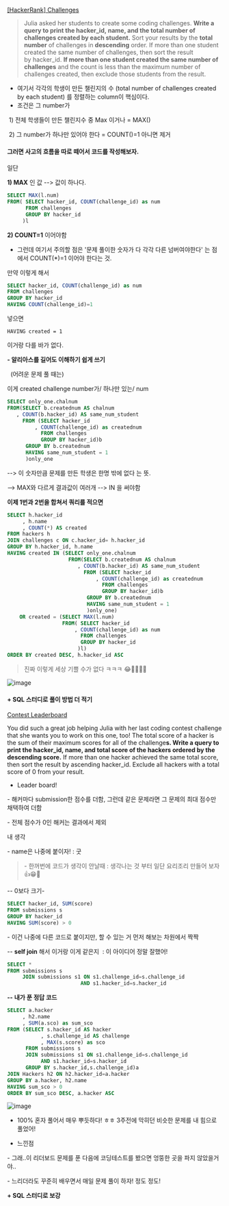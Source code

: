 [\[HackerRank\] Challenges](https://www.hackerrank.com/challenges/challenges/problem?isFullScreen=true)

> Julia asked her students to create some coding challenges. **Write a query to print the hacker\_id, name, and the total number of challenges created by each student.** Sort your results by the **total number** of challenges in **descending** order. If more than one student created the same number of challenges, then sort the result by hacker\_id. **If more than one student created the same number of challenges** and the count is less than the maximum number of challenges created, then exclude those students from the result.

- 여기서 각각의 학생이 만든 챌린지의 수 (total number of challenges created by each student) 를 정렬하는 column이 핵심이다. 
- 조건은 그 number가

 1) 전체 학생들이 만든 챌린지수 중 Max 이거나 = MAX() 

 2) 그 number가 하나만 있어야 한다 = COUNT()=1 아니면 제거 


#### 그러면 사고의 흐름을 따로 떼어서 코드를 작성해보자. 

일단

**1) MAX** 인 값 --> 값이 하나다. 

```sql
SELECT MAX(l.num)
FROM( SELECT hacker_id, COUNT(challenge_id) as num
      FROM challenges
      GROUP BY hacker_id   
     )l
```

**2) COUNT=1** 이어야함

- 그런데 여기서 주의할 점은 '문제 풀이한 숫자가 다 각각 다른 넘버여야한다' 는 점에서 COUNT(\*)=1 이어야 한다는 것. 

만약 이렇게 해서 

```sql
SELECT hacker_id, COUNT(challenge_id) as num
FROM challenges
GROUP BY hacker_id
HAVING COUNT(challenge_id)=1
```

넣으면 

```
HAVING created = 1
```

이거랑 다를 바가 없다.

**\- 알리아스를 길어도 이해하기 쉽게 쓰기** 

  (어려운 문제 풀 때는)

이게 created challenge number가/ 하나만 있는/ num

```sql
SELECT only_one.chalnum 
FROM(SELECT b.creatednum AS chalnum
   , COUNT(b.hacker_id) AS same_num_student
     FROM (SELECT hacker_id
         , COUNT(challenge_id) as creatednum
           FROM challenges
           GROUP BY hacker_id)b
      GROUP BY b.creatednum
      HAVING same_num_student = 1
      )only_one
```

\--> 이 숫자만큼 문제를 만든 학생은 한명 밖에 없다 는 뜻. 

\--> MAX와 다르게 결과값이 여러개 --> IN 을 써야함

**이제 1번과 2번을 합쳐서 쿼리를 적으면** 

```sql
SELECT h.hacker_id
     , h.name
     , COUNT(*) AS created 
FROM hackers h
JOIN challenges c ON c.hacker_id= h.hacker_id
GROUP BY h.hacker_id, h.name
HAVING created IN (SELECT only_one.chalnum 
                    FROM(SELECT b.creatednum AS chalnum
                       , COUNT(b.hacker_id) AS same_num_student
                         FROM (SELECT hacker_id
                             , COUNT(challenge_id) as creatednum
                               FROM challenges
                               GROUP BY hacker_id)b
                          GROUP BY b.creatednum
                          HAVING same_num_student = 1
                          )only_one)
    OR created = (SELECT MAX(l.num)
                  FROM( SELECT hacker_id
                      , COUNT(challenge_id) as num
                        FROM challenges
                        GROUP BY hacker_id   
                       )l)
ORDER BY created DESC, h.hacker_id ASC
```

> 진짜 이렇게 세상 기쁠 수가 없다 ㅋㅋㅋ 😂🎁💖🚀🌟  

![image](https://user-images.githubusercontent.com/89775352/168977412-00fa58a3-fa39-42e5-ae37-3974df1d5573.png)

#### + SQL 스터디로 풀이 방법 더 적기


[Contest Leaderboard](https://www.hackerrank.com/challenges/contest-leaderboard/problem?isFullScreen=true)

You did such a great job helping Julia with her last coding contest challenge that she wants you to work on this one, too! The total score of a hacker is the sum of their maximum scores for all of the challenge**s. Write a query to print the hacker\_id, name, and total score of the hackers ordered by the descending score.** If more than one hacker achieved the same total score, then sort the result by ascending hacker\_id. Exclude all hackers with a total score of 0 from your result.

- Leader board! 

\- 해커마다 submission한 점수를 더함, 그런데 같은 문제라면 그 문제의 최대 점수만 채택하여 더함

\- 전체 점수가 0인 해커는 결과에서 제외 

내 생각

\- name은 나중에 붙이자! : 굿 

> \- 한꺼번에 코드가 생각이 안날때 : 생각나는 것 부터 일단 요리조리 만들어 보자 👍😁👀

\-- 0보다 크기- 

```sql
SELECT hacker_id, SUM(score)
FROM submissions s 
GROUP BY hacker_id 
HAVING SUM(score) > 0
```

\- 이건 나중에 다른 코드로 붙이지만, 할 수 있는 거 먼저 해보는 차원에서 짝짝 

  
\-- **self join** 해서 이거랑 이게 같은지  : 이 아이디어 정말 잘했어! 

```sql
SELECT *
FROM submissions s 
     JOIN submissions s1 ON s1.challenge_id=s.challenge_id 
                        AND s1.hacker_id=s.hacker_id
```

**\-- 내가 푼 정답 코드** 

```sql
SELECT a.hacker
     , h2.name
     , SUM(a.sco) as sum_sco   
FROM (SELECT s.hacker_id AS hacker
           , s.challenge_id AS challenge
           , MAX(s.score) as sco
      FROM submissions s 
      JOIN submissions s1 ON s1.challenge_id=s.challenge_id 
           AND s1.hacker_id=s.hacker_id  
      GROUP BY s.hacker_id,s.challenge_id)a
JOIN Hackers h2 ON h2.hacker_id=a.hacker      
GROUP BY a.hacker, h2.name
HAVING sum_sco > 0
ORDER BY sum_sco DESC, a.hacker ASC
```
![image](https://user-images.githubusercontent.com/89775352/169042161-93a17fbd-3096-45df-91bc-1734828d65b0.png)

- 100% 혼자 풀어서 매우 뿌듯하다! ㅎㅎ 3주전에 막히던 비슷한 문제를 내 힘으로 풀었어! 

- 느낀점

\- 그래..이 리더보드 문제를 푼 다음에 코딩테스트를 봤으면 엉뚱한 곳을 파지 않았을거야..

\- 느리더라도 꾸준히 배우면서 매일 문제 풀이 하자! 정도 정도! 

**\+ SQL 스터디로 보강**
